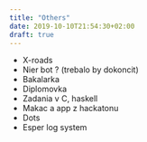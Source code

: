 ```yaml
---
title: "Others"
date: 2019-10-10T21:54:30+02:00
draft: true
---
```


- X-roads
- Nier bot ? (trebalo by dokoncit)
- Bakalarka
- Diplomovka
- Zadania v C, haskell
- Makac a app z hackatonu
- Dots
- Esper log system
